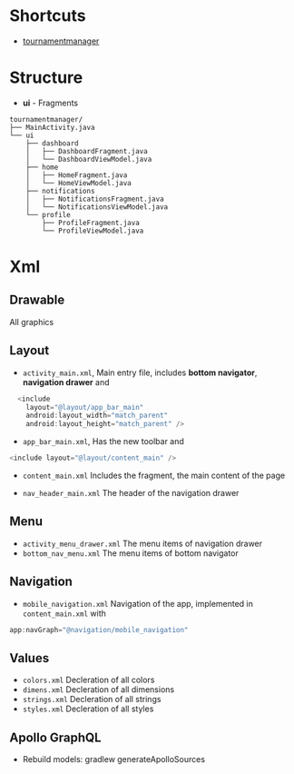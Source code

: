 # Shortcuts

* [tournamentmanager](app/src/main/java/is/hi/tournamentmanager)

# Structure

* **ui** - Fragments

```
tournamentmanager/
├── MainActivity.java
└── ui
    ├── dashboard
    │   ├── DashboardFragment.java
    │   └── DashboardViewModel.java
    ├── home
    │   ├── HomeFragment.java
    │   └── HomeViewModel.java
    ├── notifications
    │   ├── NotificationsFragment.java
    │   └── NotificationsViewModel.java
    └── profile
        ├── ProfileFragment.java
        └── ProfileViewModel.java
```


# Xml

## Drawable

All graphics

## Layout

* `activity_main.xml`, Main entry file, includes **bottom navigator**, **navigation drawer** and

```java
  <include
    layout="@layout/app_bar_main"
    android:layout_width="match_parent"
    android:layout_height="match_parent" />
```

* `app_bar_main.xml`, Has the new toolbar and

```java
<include layout="@layout/content_main" />
```

* `content_main.xml` Includes the fragment, the main content of the page

* `nav_header_main.xml` The header of the navigation drawer

## Menu

* `activity_menu_drawer.xml` The menu items of navigation drawer
* `bottom_nav_menu.xml` The menu items of bottom navigator

## Navigation

* `mobile_navigation.xml` Navigation of the app, implemented in `content_main.xml` with
```java
app:navGraph="@navigation/mobile_navigation"
```

## Values

* `colors.xml` Decleration of all colors
* `dimens.xml` Decleration of all dimensions
* `strings.xml` Decleration of all strings
* `styles.xml` Decleration of all styles

## Apollo GraphQL

* Rebuild models: gradlew generateApolloSources